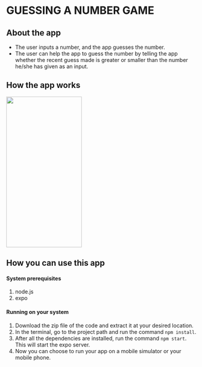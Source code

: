 # GUESSING A NUMBER GAME

## About the app
- The user inputs a number, and the app guesses the number.  
- The user can help the app to guess the number by telling the app whether the recent guess made is greater or smaller than the number he/she has given as an input. 

## How the app works
<img src = "https://user-images.githubusercontent.com/72819553/101261657-f1e98a80-375e-11eb-9726-4faf48013c5d.gif" width = "200" height = "400" >

## How you can use this app
#### System prerequisites
1. node.js
2. expo 
#### Running on your system
1. Download the zip file of the code and extract it at your desired location.
2. In the terminal, go to the project path and run the command `npm install`.
3. After all the dependencies are installed, run the command `npm start`. This will start the expo server.
4. Now you can choose to run your app on a mobile simulator or your mobile phone.
